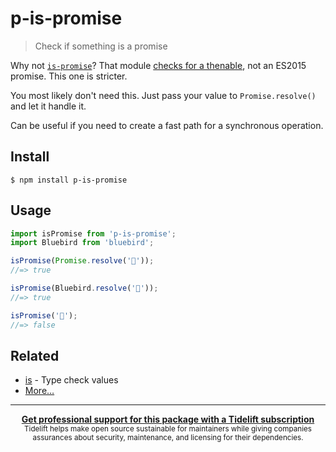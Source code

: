 # p-is-promise

> Check if something is a promise

Why not [`is-promise`](https://github.com/then/is-promise)? That module [checks for a thenable](https://github.com/then/is-promise/issues/6), not an ES2015 promise. This one is stricter.

You most likely don't need this. Just pass your value to `Promise.resolve()` and let it handle it.

Can be useful if you need to create a fast path for a synchronous operation.

## Install

```
$ npm install p-is-promise
```

## Usage

```js
import isPromise from 'p-is-promise';
import Bluebird from 'bluebird';

isPromise(Promise.resolve('🦄'));
//=> true

isPromise(Bluebird.resolve('🦄'));
//=> true

isPromise('🦄');
//=> false
```

## Related

- [is](https://github.com/sindresorhus/is) - Type check values
- [More…](https://github.com/sindresorhus/promise-fun)

---

<div align="center">
	<b>
		<a href="https://tidelift.com/subscription/pkg/npm-p-is-promise?utm_source=npm-p-is-promise&utm_medium=referral&utm_campaign=readme">Get professional support for this package with a Tidelift subscription</a>
	</b>
	<br>
	<sub>
		Tidelift helps make open source sustainable for maintainers while giving companies<br>assurances about security, maintenance, and licensing for their dependencies.
	</sub>
</div>
